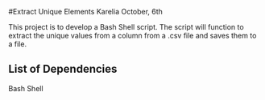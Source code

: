 #Extract Unique Elements
Karelia October, 6th

This project is to develop a Bash Shell script.
The script will function to extract the unique values from a column from a .csv file and saves them to a file.

## List of Dependencies
Bash Shell
